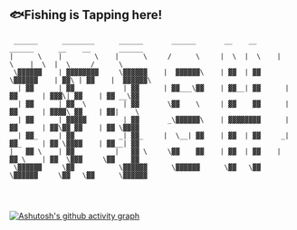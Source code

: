 ## 🐟Fishing is Tapping here!

~~~console
 ______      ________      ______       ______       __    __      ______      __    __       ______  
|      \    |        \    |      \     /      \     |  \  |  \    |      \    |  \  |  \     /      \ 
 \▓▓▓▓▓▓    | ▓▓▓▓▓▓▓▓     \▓▓▓▓▓▓    |  ▓▓▓▓▓▓\    | ▓▓  | ▓▓     \▓▓▓▓▓▓    | ▓▓\ | ▓▓    |  ▓▓▓▓▓▓\
  | ▓▓      | ▓▓__          | ▓▓      | ▓▓___\▓▓    | ▓▓__| ▓▓      | ▓▓      | ▓▓▓\| ▓▓    | ▓▓ __\▓▓
  | ▓▓      | ▓▓  \         | ▓▓       \▓▓    \     | ▓▓    ▓▓      | ▓▓      | ▓▓▓▓\ ▓▓    | ▓▓|    \
  | ▓▓      | ▓▓▓▓▓         | ▓▓       _\▓▓▓▓▓▓\    | ▓▓▓▓▓▓▓▓      | ▓▓      | ▓▓\▓▓ ▓▓    | ▓▓ \▓▓▓▓
 _| ▓▓_     | ▓▓           _| ▓▓_     |  \__| ▓▓    | ▓▓  | ▓▓     _| ▓▓_     | ▓▓ \▓▓▓▓    | ▓▓__| ▓▓
|   ▓▓ \    | ▓▓          |   ▓▓ \     \▓▓    ▓▓    | ▓▓  | ▓▓    |   ▓▓ \    | ▓▓  \▓▓▓     \▓▓    ▓▓
 \▓▓▓▓▓▓     \▓▓           \▓▓▓▓▓▓      \▓▓▓▓▓▓      \▓▓   \▓▓     \▓▓▓▓▓▓     \▓▓   \▓▓      \▓▓▓▓▓▓ 
                                                                                                      
                                                                                                      
                                                                                                      
~~~

[![Ashutosh's github activity graph](https://github-readme-activity-graph.cyclic.app/graph?username=iFishin&theme=react)](https://github.com/ashutosh00710/github-readme-activity-graph)
